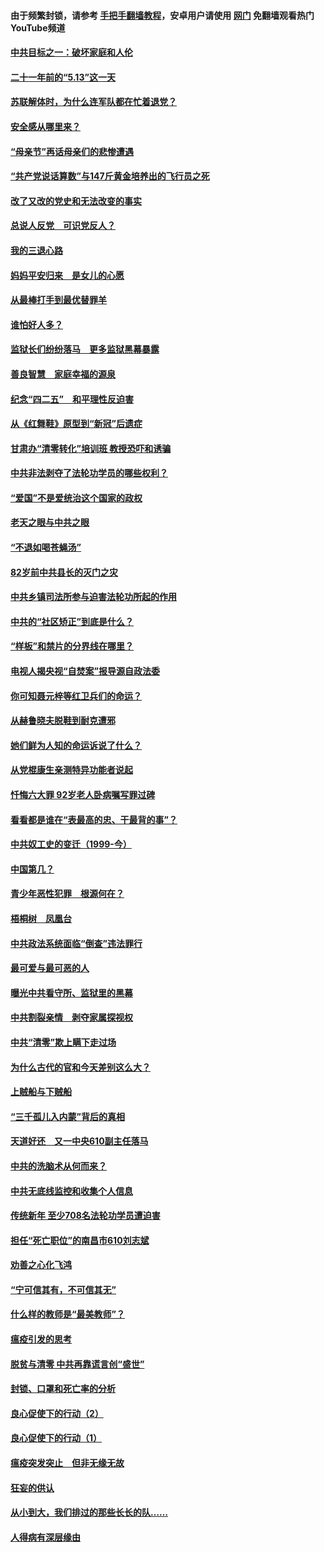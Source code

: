 #### 由于频繁封锁，请参考 [手把手翻墙教程](https://github.com/gfw-breaker/guides/wiki/)，安卓用户请使用 [网门](https://github.com/gfw-breaker/nogfw/blob/master/dl.md?t=05121900) 免翻墙观看热门YouTube频道 

#### [中共目标之一：破坏家庭和人伦](../pages/19/424454.md?t=05121900) 

#### [二十一年前的“5.13”这一天](../pages/19/424814.md?t=05121900) 

#### [苏联解体时，为什么连军队都在忙着退党？](../pages/19/424335.md?t=05121900) 

#### [安全感从哪里来？](../pages/19/424336.md?t=05121900) 

#### [“母亲节”再话母亲们的悲惨遭遇](../pages/19/424234.md?t=05121900) 

#### [“共产党说话算数”与147斤黄金培养出的飞行员之死](../pages/19/424115.md?t=05121900) 

#### [改了又改的党史和无法改变的事实](../pages/19/424037.md?t=05121900) 

#### [总说人反党　可识党反人？](../pages/19/423820.md?t=05121900) 

#### [我的三退心路](../pages/19/423876.md?t=05121900) 

#### [妈妈平安归来　是女儿的心愿](../pages/19/423947.md?t=05121900) 

#### [从最棒打手到最优替罪羊](../pages/19/423819.md?t=05121900) 

#### [谁怕好人多？](../pages/19/423774.md?t=05121900) 

#### [监狱长们纷纷落马　更多监狱黑幕暴露](../pages/19/423787.md?t=05121900) 

#### [善良智慧　家庭幸福的源泉](../pages/19/423632.md?t=05121900) 

#### [纪念“四二五”　和平理性反迫害](../pages/19/423660.md?t=05121900) 

#### [从《红舞鞋》原型到“新冠”后遗症](../pages/19/423509.md?t=05121900) 

#### [甘肃办“清零转化”培训班 教授恐吓和诱骗](../pages/19/423498.md?t=05121900) 

#### [中共非法剥夺了法轮功学员的哪些权利？](../pages/19/423392.md?t=05121900) 

#### [“爱国”不是爱统治这个国家的政权](../pages/19/423029.md?t=05121900) 

#### [老天之眼与中共之眼](../pages/19/423378.md?t=05121900) 

#### [“不退如喝苍蝇汤”](../pages/19/423287.md?t=05121900) 

#### [82岁前中共县长的灭门之灾](../pages/19/423055.md?t=05121900) 

#### [中共乡镇司法所参与迫害法轮功所起的作用](../pages/19/423064.md?t=05121900) 

#### [中共的“社区矫正”到底是什么？](../pages/19/422870.md?t=05121900) 

#### [“样板”和禁片的分界线在哪里？](../pages/19/422704.md?t=05121900) 

#### [电视人揭央视“自焚案”报导源自政法委](../pages/19/422770.md?t=05121900) 

#### [你可知聂元梓等红卫兵们的命运？](../pages/19/422848.md?t=05121900) 

#### [从赫鲁晓夫脱鞋到耐克遭邪](../pages/19/422826.md?t=05121900) 

#### [她们鲜为人知的命运诉说了什么？](../pages/19/422754.md?t=05121900) 

#### [从党棍康生亲测特异功能者说起](../pages/19/422657.md?t=05121900) 

#### [忏悔六大罪 92岁老人卧病嘱写罪过碑](../pages/19/422750.md?t=05121900) 

#### [看看都是谁在“表最高的忠、干最背的事”？](../pages/19/422703.md?t=05121900) 

#### [中共奴工史的变迁（1999-今）](../pages/19/422656.md?t=05121900) 

#### [中国第几？](../pages/19/422496.md?t=05121900) 

#### [青少年恶性犯罪　根源何在？](../pages/19/422449.md?t=05121900) 

#### [梧桐树　凤凰台](../pages/19/422442.md?t=05121900) 

#### [中共政法系统面临“倒查”违法罪行](../pages/19/422497.md?t=05121900) 

#### [最可爱与最可恶的人](../pages/19/422448.md?t=05121900) 

#### [曝光中共看守所、监狱里的黑幕](../pages/19/422390.md?t=05121900) 

#### [中共割裂亲情　剥夺家属探视权](../pages/19/422364.md?t=05121900) 

#### [中共“清零”欺上瞒下走过场](../pages/19/422306.md?t=05121900) 

#### [为什么古代的官和今天差别这么大？](../pages/19/422228.md?t=05121900) 

#### [上贼船与下贼船](../pages/19/422276.md?t=05121900) 

#### [“三千孤儿入内蒙”背后的真相](../pages/19/422229.md?t=05121900) 

#### [天道好还　又一中央610副主任落马](../pages/19/422155.md?t=05121900) 

#### [中共的洗脑术从何而来？](../pages/19/422154.md?t=05121900) 

#### [中共无底线监控和收集个人信息](../pages/19/422039.md?t=05121900) 

#### [传统新年 至少708名法轮功学员遭迫害](../pages/19/421946.md?t=05121900) 

#### [担任“死亡职位”的南昌市610刘志斌](../pages/19/421957.md?t=05121900) 

#### [劝善之心化飞鸿](../pages/19/421164.md?t=05121900) 

#### [“宁可信其有，不可信其无”](../pages/19/421691.md?t=05121900) 

#### [什么样的教师是“最美教师”？](../pages/19/421755.md?t=05121900) 

#### [瘟疫引发的思考](../pages/19/421594.md?t=05121900) 

#### [脱贫与清零 中共再靠谎言创“盛世”](../pages/19/421590.md?t=05121900) 

#### [封锁、口罩和死亡率的分析](../pages/19/421495.md?t=05121900) 

#### [良心促使下的行动（2）](../pages/19/421361.md?t=05121900) 

#### [良心促使下的行动（1）](../pages/19/421302.md?t=05121900) 

#### [瘟疫突发突止　但非无缘无故](../pages/19/421281.md?t=05121900) 

#### [狂妄的供认](../pages/19/421199.md?t=05121900) 

#### [从小到大，我们排过的那些长长的队……](../pages/19/421243.md?t=05121900) 

#### [人得病有深层缘由](../pages/19/420864.md?t=05121900) 

